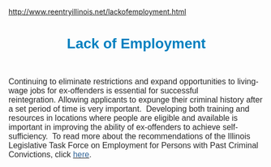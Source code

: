 http://www.reentryillinois.net/lackofemployment.html
<H1 style="TEXT-ALIGN: center"><SPAN style="FONT-FAMILY: Arial,Helvetica,sans-serif; COLOR: rgb(0,128,192)">Lack of Employment</SPAN><BR></H1>
<P><BR></P>
<P><SPAN style="FONT-SIZE: 12pt; FONT-FAMILY: Arial; COLOR: rgb(41,41,41)">Continuing to&nbsp;eliminate restrictions and expand opportunities to&nbsp;living-wage jobs for ex-offenders is essential&nbsp;for successful reintegration.&nbsp;Allowing applicants to expunge their criminal history after a set period of time is very important.&nbsp; Developing both training and resources in locations where people are eligible and available is important in improving the ability of ex-offenders to achieve self-sufficiency.<SPAN>&nbsp; </SPAN>To read more about the recommendations of the Illinois Legislative Task Force on Employment for Persons with Past Criminal Convictions, click <A href="http://documents.csh.org/documents/il/reentryillinois/legislativetaskforcefinalreport.pdf" target=_blank><SPAN class=WEBON_COLOR style="COLOR: rgb(51,102,153)">here</SPAN></A>.</SPAN><BR></P>
<P><BR></P>
<DIV class=clr></DIV>

